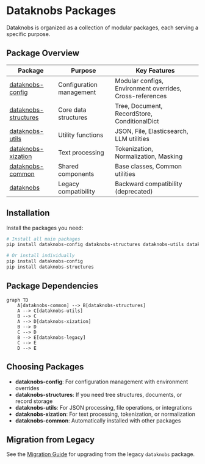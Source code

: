 # Dataknobs Packages

Dataknobs is organized as a collection of modular packages, each serving a specific purpose.

## Package Overview

| Package | Purpose | Key Features |
|---------|---------|--------------|
| [dataknobs-config](config/index.md) | Configuration management | Modular configs, Environment overrides, Cross-references |
| [dataknobs-structures](structures/index.md) | Core data structures | Tree, Document, RecordStore, ConditionalDict |
| [dataknobs-utils](utils/index.md) | Utility functions | JSON, File, Elasticsearch, LLM utilities |
| [dataknobs-xization](xization/index.md) | Text processing | Tokenization, Normalization, Masking |
| [dataknobs-common](common/index.md) | Shared components | Base classes, Common utilities |
| [dataknobs](legacy/index.md) | Legacy compatibility | Backward compatibility (deprecated) |

## Installation

Install the packages you need:

```bash
# Install all main packages
pip install dataknobs-config dataknobs-structures dataknobs-utils dataknobs-xization

# Or install individually
pip install dataknobs-config
pip install dataknobs-structures
```

## Package Dependencies

```mermaid
graph TD
    A[dataknobs-common] --> B[dataknobs-structures]
    A --> C[dataknobs-utils]
    B --> C
    A --> D[dataknobs-xization]
    B --> D
    C --> D
    B --> E[dataknobs-legacy]
    C --> E
    D --> E
```

## Choosing Packages

- **dataknobs-config**: For configuration management with environment overrides
- **dataknobs-structures**: If you need tree structures, documents, or record storage
- **dataknobs-utils**: For JSON processing, file operations, or integrations
- **dataknobs-xization**: For text processing, tokenization, or normalization
- **dataknobs-common**: Automatically installed with other packages

## Migration from Legacy

See the [Migration Guide](../migration-guide.md) for upgrading from the legacy `dataknobs` package.